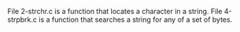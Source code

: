 File 2-strchr.c is a function that locates a character in a string.
File 4-strpbrk.c is a function that searches a string for any of a set of bytes.
